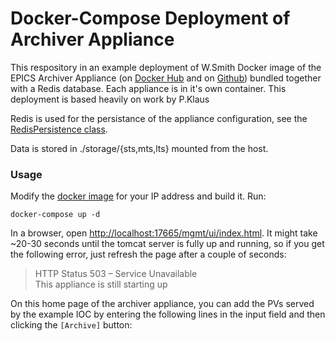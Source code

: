# Docker-Compose Deployment of Archiver Appliance

This respository in an example deployment of
W.Smith Docker image of the EPICS Archiver Appliance
(on [Docker Hub][] and on [Github][])
bundled together with a Redis database. Each appliance is in it's own container. This deployment is based heavily on work by P.Klaus

Redis is used for the persistance of the appliance configuration,
see the [RedisPersistence class][].

Data is stored in ./storage/{sts,mts,lts} mounted from the host.

### Usage

Modify the [docker image](https://github.com/whs92/docker-archiver-image) for your IP address and build it.
Run:

```
docker-compose up -d
```

In a browser, open <http://localhost:17665/mgmt/ui/index.html>.
It might take ~20-30 seconds until the tomcat server is
fully up and running, so if you get the following error,
just refresh the page after a couple of seconds:

> HTTP Status 503 – Service Unavailable  
> This appliance is still starting up

On this home page of the archiver appliance, you can add the PVs
served by the example IOC by entering the following lines
in the input field and then clicking the `[Archive]` button:

[RedisPersistence class]: https://slacmshankar.github.io/epicsarchiver_docs/api/org/epics/archiverappliance/config/persistence/RedisPersistence.html
[Docker Hub]: https://hub.docker.com/r/pklaus/archiver-appliance
[Github]: https://github.com/pklaus/docker-archiver-appliance

